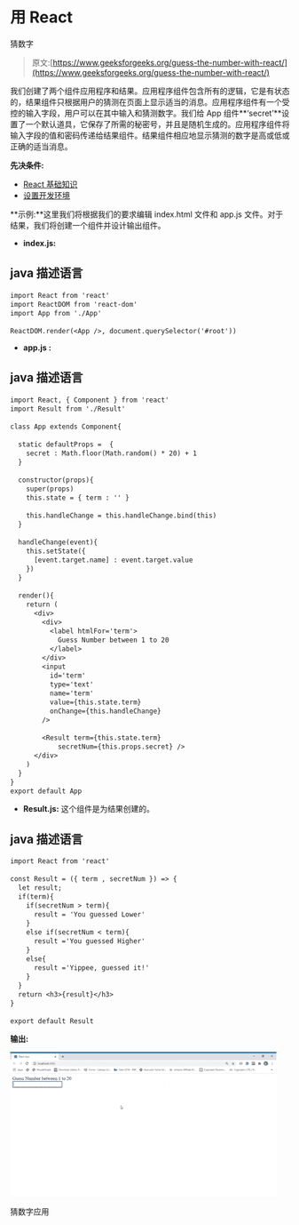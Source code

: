 # 用 React

猜数字

> 原文:[https://www.geeksforgeeks.org/guess-the-number-with-react/](https://www.geeksforgeeks.org/guess-the-number-with-react/)

我们创建了两个组件应用程序和结果。应用程序组件包含所有的逻辑，它是有状态的，结果组件只根据用户的猜测在页面上显示适当的消息。应用程序组件有一个受控的输入字段，用户可以在其中输入和猜测数字。我们给 App 组件**‘secret’**设置了一个默认道具，它保存了所需的秘密号，并且是随机生成的。应用程序组件将输入字段的值和密码传递给结果组件。结果组件相应地显示猜测的数字是高或低或正确的适当消息。

**先决条件:**

*   [React 基础知识](https://www.geeksforgeeks.org/react-js-introduction-working/#:~:text=A%20react%20application%20is%20made,out%20of%20simple%20building%20blocks.)
*   [设置开发环境](https://www.geeksforgeeks.org/reactjs-setting-development-environment/)

**示例:**这里我们将根据我们的要求编辑 index.html 文件和 app.js 文件。对于结果，我们将创建一个组件并设计输出组件。

*   **index.js:**

## java 描述语言

```
import React from 'react'
import ReactDOM from 'react-dom'
import App from './App'

ReactDOM.render(<App />, document.querySelector('#root'))
```

*   **app.js :**

## java 描述语言

```
import React, { Component } from 'react'
import Result from './Result'

class App extends Component{

  static defaultProps =  {
    secret : Math.floor(Math.random() * 20) + 1
  }

  constructor(props){
    super(props)
    this.state = { term : '' }

    this.handleChange = this.handleChange.bind(this)
  }

  handleChange(event){
    this.setState({
      [event.target.name] : event.target.value
    })
  }

  render(){
    return (
      <div>
        <div>
          <label htmlFor='term'>
            Guess Number between 1 to 20
          </label>
        </div>
        <input
          id='term'
          type='text'
          name='term'
          value={this.state.term}
          onChange={this.handleChange}
        />

        <Result term={this.state.term}
            secretNum={this.props.secret} />
      </div>
    )
  }
}
export default App
```

*   **Result.js:** 这个组件是为结果创建的。

## java 描述语言

```
import React from 'react'

const Result = ({ term , secretNum }) => {
  let result;
  if(term){
    if(secretNum > term){
      result = 'You guessed Lower'
    }
    else if(secretNum < term){
      result ='You guessed Higher'
    }
    else{
      result ='Yippee, guessed it!'
    }
  }
  return <h3>{result}</h3>
}

export default Result
```

**输出:**

![](img/cd46299a032491b4867c696a20ae450c.png)

猜数字应用